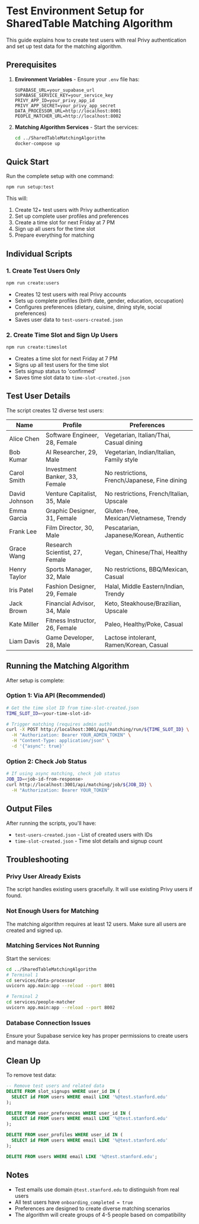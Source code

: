 # Test Environment Setup for SharedTable Matching Algorithm

This guide explains how to create test users with real Privy authentication and set up test data for the matching algorithm.

## Prerequisites

1. **Environment Variables** - Ensure your `.env` file has:
   ```
   SUPABASE_URL=your_supabase_url
   SUPABASE_SERVICE_KEY=your_service_key
   PRIVY_APP_ID=your_privy_app_id
   PRIVY_APP_SECRET=your_privy_app_secret
   DATA_PROCESSOR_URL=http://localhost:8001
   PEOPLE_MATCHER_URL=http://localhost:8002
   ```

2. **Matching Algorithm Services** - Start the services:
   ```bash
   cd ../SharedTableMatchingAlgorithm
   docker-compose up
   ```

## Quick Start

Run the complete setup with one command:

```bash
npm run setup:test
```

This will:
1. Create 12+ test users with Privy authentication
2. Set up complete user profiles and preferences
3. Create a time slot for next Friday at 7 PM
4. Sign up all users for the time slot
5. Prepare everything for matching

## Individual Scripts

### 1. Create Test Users Only
```bash
npm run create:users
```
- Creates 12 test users with real Privy accounts
- Sets up complete profiles (birth date, gender, education, occupation)
- Configures preferences (dietary, cuisine, dining style, social preferences)
- Saves user data to `test-users-created.json`

### 2. Create Time Slot and Sign Up Users
```bash
npm run create:timeslot
```
- Creates a time slot for next Friday at 7 PM
- Signs up all test users for the time slot
- Sets signup status to 'confirmed'
- Saves time slot data to `time-slot-created.json`

## Test User Details

The script creates 12 diverse test users:

| Name | Profile | Preferences |
|------|---------|------------|
| Alice Chen | Software Engineer, 28, Female | Vegetarian, Italian/Thai, Casual dining |
| Bob Kumar | AI Researcher, 29, Male | Vegetarian, Indian/Italian, Family style |
| Carol Smith | Investment Banker, 33, Female | No restrictions, French/Japanese, Fine dining |
| David Johnson | Venture Capitalist, 35, Male | No restrictions, French/Italian, Upscale |
| Emma Garcia | Graphic Designer, 31, Female | Gluten-free, Mexican/Vietnamese, Trendy |
| Frank Lee | Film Director, 30, Male | Pescatarian, Japanese/Korean, Authentic |
| Grace Wang | Research Scientist, 27, Female | Vegan, Chinese/Thai, Healthy |
| Henry Taylor | Sports Manager, 32, Male | No restrictions, BBQ/Mexican, Casual |
| Iris Patel | Fashion Designer, 29, Female | Halal, Middle Eastern/Indian, Trendy |
| Jack Brown | Financial Advisor, 34, Male | Keto, Steakhouse/Brazilian, Upscale |
| Kate Miller | Fitness Instructor, 26, Female | Paleo, Healthy/Poke, Casual |
| Liam Davis | Game Developer, 28, Male | Lactose intolerant, Ramen/Korean, Casual |

## Running the Matching Algorithm

After setup is complete:

### Option 1: Via API (Recommended)
```bash
# Get the time slot ID from time-slot-created.json
TIME_SLOT_ID=<your-time-slot-id>

# Trigger matching (requires admin auth)
curl -X POST http://localhost:3001/api/matching/run/${TIME_SLOT_ID} \
  -H "Authorization: Bearer YOUR_ADMIN_TOKEN" \
  -H "Content-Type: application/json" \
  -d '{"async": true}'
```

### Option 2: Check Job Status
```bash
# If using async matching, check job status
JOB_ID=<job-id-from-response>
curl http://localhost:3001/api/matching/job/${JOB_ID} \
  -H "Authorization: Bearer YOUR_TOKEN"
```

## Output Files

After running the scripts, you'll have:

- `test-users-created.json` - List of created users with IDs
- `time-slot-created.json` - Time slot details and signup count

## Troubleshooting

### Privy User Already Exists
The script handles existing users gracefully. It will use existing Privy users if found.

### Not Enough Users for Matching
The matching algorithm requires at least 12 users. Make sure all users are created and signed up.

### Matching Services Not Running
Start the services:
```bash
cd ../SharedTableMatchingAlgorithm
# Terminal 1
cd services/data-processor
uvicorn app.main:app --reload --port 8001

# Terminal 2
cd services/people-matcher
uvicorn app.main:app --reload --port 8002
```

### Database Connection Issues
Ensure your Supabase service key has proper permissions to create users and manage data.

## Clean Up

To remove test data:
```sql
-- Remove test users and related data
DELETE FROM slot_signups WHERE user_id IN (
  SELECT id FROM users WHERE email LIKE '%@test.stanford.edu'
);

DELETE FROM user_preferences WHERE user_id IN (
  SELECT id FROM users WHERE email LIKE '%@test.stanford.edu'
);

DELETE FROM user_profiles WHERE user_id IN (
  SELECT id FROM users WHERE email LIKE '%@test.stanford.edu'
);

DELETE FROM users WHERE email LIKE '%@test.stanford.edu';
```

## Notes

- Test emails use domain `@test.stanford.edu` to distinguish from real users
- All test users have `onboarding_completed = true`
- Preferences are designed to create diverse matching scenarios
- The algorithm will create groups of 4-5 people based on compatibility